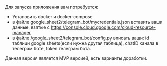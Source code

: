Для запуска приложения вам потребуется:
- Установить docker и docker-compose
- в файле google_sheet2/telegram_bot/mycredentials.json вставить ваши данные, взятые с https://console.cloud.google.com/cloud-resource-manager
- в файле /google_sheet2/telegram_bot/config.py вписать ваши: id таблици google sheets(если нужна другая таблица), chatID канала в телеграм боте, token телеграм бота.

Данная версия является MVP версией, есть варианты доработки.
